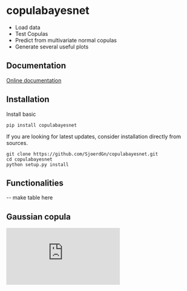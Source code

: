 
# copulabayesnet

* Load data
* Test Copulas
* Predict from multivariate normal copulas
* Generate several useful plots

## Documentation

[Online documentation](https://copulabayesnet.readthedocs.io/en/latest/ "ReadTheDocs copulabayesnet")

## Installation
Install basic

`pip install copulabayesnet`

If you are looking for latest updates, consider installation directly from sources.

```
git clone https://github.com/SjoerdGn/copulabayesnet.git
cd copulabayesnet
python setup.py install
```

## Functionalities


-- make table here


## Gaussian copula

![Gaussian copula](https://latex.codecogs.com/gif.latex?c_R%5E%7B%5Ctext%7BGa%7D%7D%28u%29%20%3D%20%5Cfrac%7B1%7D%7B%5Csqrt%7B%7C%7BR%7D%7C%7D%7D%5Cexp%5Cleft%28-%5Cfrac%7B1%7D%7B2%7D%20%5Cbegin%7Bpmatrix%7D%5CPhi%5E%7B-1%7D%28u_1%29%5C%5C%20%5Cvdots%20%5C%5C%20%5CPhi%5E%7B-1%7D%28u_d%29%5Cend%7Bpmatrix%7D%5ET%20%5Ccdot%20%5Cleft%28R%5E%7B-1%7D-I%5Cright%29%20%5Ccdot%20%5Cbegin%7Bpmatrix%7D%5CPhi%5E%7B-1%7D%28u_1%29%5C%5C%20%5Cvdots%20%5C%5C%20%5CPhi%5E%7B-1%7D%28u_d%29%5Cend%7Bpmatrix%7D%20%5Cright%29%2C)
